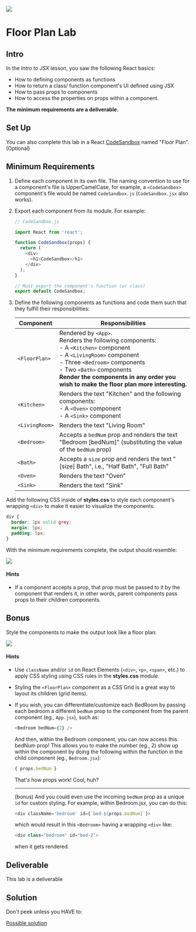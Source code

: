<img src="https://i.imgur.com/fx2orT2.png">

# Floor Plan Lab

## Intro

In the _Intro to JSX_ lesson, you saw the following React basics:

- How to defining components as functions
- How to return a class/ function component's UI defined using JSX
- How to pass props to components
- How to access the properties on props within a component.

**The minimum requirements are a deliverable.**

## Set Up

You can also complete this lab in a React [CodeSandbox](https://codesandbox.io) named "Floor Plan". (Optional)

## Minimum Requirements

1. Define each component in its own file. The naming convention to use for a component's file is UpperCamelCase, for example, a `<CodeSandbox>` component's file would be named `CodeSandbox.js` (`CodeSandbox.jsx` also works).

2. Export each component from its module. For example:

	```js
	// CodeSandbox.js
	
	import React from 'react';
	
	function CodeSandbox(props) {
	  return (
	    <div>
	      <h1>CodeSandbox</h1>
	    </div>
	  );
	}
	
	// Must export the component's function (or class)
	export default CodeSandbox;
	```

3. Define the following components as functions and code them such that they fulfill their responsibilities:

	| Component | Responsibilities |
	|---|---|
	| `<FloorPlan>` | Rendered by `<App>`.<br>Renders the following components:<br>- A `<Kitchen>` component<br>- A `<LivingRoom>` component<br>- Three `<Bedroom>` components<br>- Two `<Bath>` components<br>**Render the components in any order you wish to make the floor plan more interesting.** |
	| `<Kitchen>` | Renders the text "Kitchen" and the following components:<br>- A `<Oven>` component<br>- A `<Sink>` component |
	| `<LivingRoom>` | Renders the text "Living Room" |
	| `<Bedroom>` | Accepts a `bedNum` prop and renders the text "Bedroom [bedNum]" (substituting the value of the `bedNum` prop) |
	| `<Bath>` | Accepts a `size` prop and renders the text "[size] Bath", i.e., "Half Bath", "Full Bath" |
	| `<Oven>` | Renders the text "Oven" |
	| `<Sink>` | Renders the text "Sink" |

Add the following CSS inside of **styles.css** to style each component's wrapping `<div>` to make it easier to visualize the components:

```css
div {
  border: 1px solid grey;
  margin: 5px;
  padding: 5px;
}
```

With the minimum requirements complete, the output should resemble:

<img src="https://i.imgur.com/K8eVbuC.png">

#### Hints

- If a component accepts a prop, that prop must be passed to it by the component that renders it, in other words, parent components pass props to their children components.

## Bonus

Style the components to make the output look like a floor plan:

<img src="https://i.imgur.com/AHq1tCF.png">

#### Hints

- Use `className` and/or `id` on React Elements (`<div>`, `<p>`, `<span>`, etc.) to apply CSS styling using CSS rules in the **styles.css** module.

- Styling the `<FloorPlan>` component as a CSS Grid is a great way to layout its children (grid items).

- If you wish, you can differentiate/customize each BedRoom by passing each bedroom a different `bedNum` prop to the component from the parent component (eg., `App.jsx`), such as:
	
	```js
	<Bedroom bedNum={2} />
	```
	
	And then, within the Bedroom component, you can now access this bedNum prop! This allows you to make the number (eg., 2) show up within the component by doing the following within the function in the child component (eg., `Bedroom.jsx`):
	
	```js
	{ props.bedNum }
	```
	
	That's how props work! Cool, huh?
	
	<hr>
	
	(bonus) And you could even use the incoming `bedNum` prop as a unique `id` for custom styling. For example, within Bedroom.jsx, you can do this:

	```js
	<div className='bedroom' id={`bed-${props.bedNum}`}>
	```
	which would result in this `<Bedroom>` having a wrapping `<div>` like:
	
	```js
	<div class="bedroom" id="bed-2">
	```
	when it gets rendered.

## Deliverable

This lab is a deliverable

## Solution

Don't peek unless you HAVE to:

[Possible solution](https://codesandbox.io/s/mj279mk4vx?fontsize=14)


